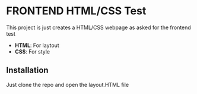 # FRONTEND HTML/CSS Test

This project is just creates a HTML/CSS webpage as asked for the frontend test

- **HTML**: For laytout
- **CSS**: For style

## Installation
Just clone the repo and open the layout.HTML file 

